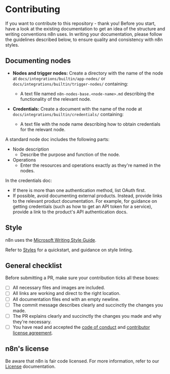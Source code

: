# Contributing

If you want to contribute to this repository - thank you! Before you start, have a look at the existing documentation to get an idea of the structure and writing conventions n8n uses. In writing your documentation, please follow the guidelines described below, to ensure quality and consistency with n8n styles.

## Documenting nodes

* **Nodes and trigger nodes:** Create a directory with the name of the node at `docs/integrations/builtin/app-nodes/` or `docs/integrations/builtin/trigger-nodes/` containing:

  - A text file named `n8n-nodes-base.<node-name>.md` describing the functionality of the relevant node.

* **Credentials:** Create a document with the name of the node at `docs/integrations/builtin/credentials/` containing:
  - A text file with the node name describing how to obtain credentials for the relevant node.

A standard node doc includes the following parts:

* Node description
  - Describe the purpose and function of the node.
* Operations
  - Enter the resources and operations exactly as they're named in the nodes.

In the credentials doc:

* If there is more than one authentication method, list OAuth first.
* If possible, avoid documenting external products. Instead, provide links to the relevant product documentation. For example, for guidance on getting credentials (such as how to get an API token for a service), provide a link to the product's API authentication docs. 


## Style

n8n uses the [Microsoft Writing Style Guide](https://docs.microsoft.com/en-us/style-guide/welcome/).

Refer to [Styles](https://github.com/n8n-io/n8n-docs/wiki/Styles/) for a quickstart, and guidance on style linting.

## General checklist

Before submitting a PR, make sure your contribution ticks all these boxes:

- [ ] All necessary files and images are included.
- [ ] All links are working and direct to the right location.
- [ ] All documentation files end with an empty newline.
- [ ] The commit message describes clearly and succinctly the changes you made.
- [ ] The PR explains clearly and succinctly the changes you made and why they're necessary.
- [ ] You have read and accepted the [code of conduct](https://github.com/n8n-io/n8n-docs/blob/master/CODE_OF_CONDUCT.md) and [contributor license agreement](https://github.com/n8n-io/n8n-docs/blob/master/CONTRIBUTOR_LICENSE_AGREEMENT.md).

## n8n's license

Be aware that n8n is fair code licensed. For more information, refer to our [License](https://docs.n8n.io/reference/license/) documentation.
